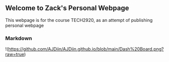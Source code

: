 ## Welcome to Zack's Personal Webpage

This webpage is for the course TECH2920, as an attempt of publishing personal webpage

### Markdown

!(https://github.com/AJDiin/AJDiin.github.io/blob/main/Dash%20Board.png?raw=true)

